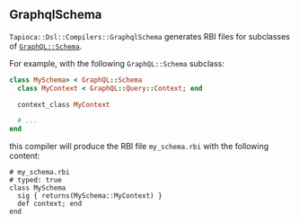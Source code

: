 ## GraphqlSchema

`Tapioca::Dsl::Compilers::GraphqlSchema` generates RBI files for subclasses of
[`GraphQL::Schema`](https://graphql-ruby.org/api-doc/2.1.7/GraphQL/Schema).

For example, with the following `GraphQL::Schema` subclass:

~~~rb
class MySchema> < GraphQL::Schema
  class MyContext < GraphQL::Query::Context; end

  context_class MyContext

  # ...
end
~~~

this compiler will produce the RBI file `my_schema.rbi` with the following content:

~~~rbi
# my_schema.rbi
# typed: true
class MySchema
  sig { returns(MySchema::MyContext) }
  def context; end
end
~~~
